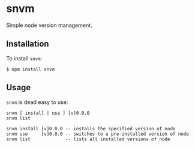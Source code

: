 # snvm

Simple node version management.

## Installation

To install `snvm`:

    $ npm install snvm

## Usage

`snvm` is dead easy to use:

    snvm [ install | use ] [v]0.0.0
    snvm list

    snvm install [v]0.0.0 -- installs the specified version of node
    snvm use     [v]0.0.0 -- switches to a pre-installed version of node
    snvm list             -- lists all installed versions of node
